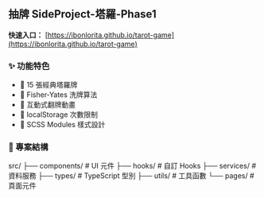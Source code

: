 ## 抽牌 SideProject-塔羅-Phase1

**快速入口：** [https://ibonlorita.github.io/tarot-game](https://ibonlorita.github.io/tarot-game)

### ✨ 功能特色

- 🎴 15 張經典塔羅牌
- 🎲 Fisher-Yates 洗牌算法
- 💫 互動式翻牌動畫
- 💾 localStorage 次數限制
- 🎨 SCSS Modules 樣式設計

### 📂 專案結構

src/
├── components/ # UI 元件
├── hooks/ # 自訂 Hooks
├── services/ # 資料服務
├── types/ # TypeScript 型別
├── utils/ # 工具函數
└── pages/ # 頁面元件
